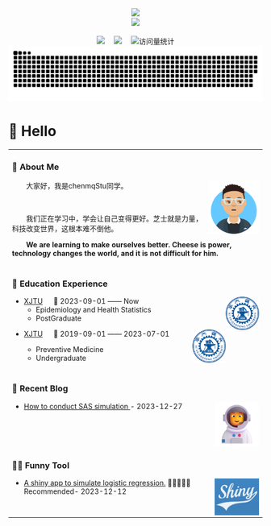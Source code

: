 <div align="center">
  
  <!-- dynamic typing effect 动态打字效果 -->
  <div>
    <a href="https://blog.sunguoqi.com/">
      <img src="https://readme-typing-svg.demolab.com?font=Fira+Code&pause=1000&width=435&lines=console.log(%22Hello%2C%20World%22);欢迎查看Hu STU的Github首页!&center=true&size=27" />
    </a>
  </div>

  <!-- knock code pictures 敲代码的图片 -->
  <picture>
    <source media="(prefers-color-scheme: dark)" srcset="https://cdn.jsdelivr.net/gh/sun0225SUN/sun0225SUN/assets/images/coding.gif" />
    <source media="(prefers-color-scheme: light)" srcset="https://cdn.jsdelivr.net/gh/sun0225SUN/sun0225SUN/assets/images/developer.svg" height="225px" />
    <img src="https://cdn.jsdelivr.net/gh/sun0225SUN/sun0225SUN/assets/images/coding.gif" />
  </picture>

  <!-- for beauty 留个空行好看点 -->
  <div>&nbsp;</div>
 
  <!-- profile logo 个人资料徽标 -->
  <div>
    <a href="https://huww1998.github.io/biostat/"><img src="https://img.shields.io/badge/Website-博客-brightgreen" /></a>&emsp;
    <a href="https://space.bilibili.com/48210948/"><img src="https://img.shields.io/badge/Bilibili-B站-ff69b4" /></a>&emsp;
    <!-- visitor statistics logo 访问量统计徽标 -->
    <img src="https://komarev.com/ghpvc/?username=huww1998&label=Views&color=blueviolet&style=flat" alt="访问量统计" />
  </div>
 
  <!-- Snake Code Contribution Map 贪吃蛇代码贡献图 -->
  <picture>
    <source media="(prefers-color-scheme: dark)" srcset="https://github.com/huww1998/huww1998/blob/output/github-contribution-grid-snake-dark.svg" />
    <source media="(prefers-color-scheme: light)" srcset="https://github.com/huww1998/huww1998/blob/output/github-contribution-grid-snake.svg" />
    <img alt="github-snake" src="https://github.com/huww1998/huww1998/blob/output/github-contribution-grid-snake-dark.svg" />
  </picture>

</div>

#  🙋 Hello

<table style="width:100%">
  
<tr><td>

### 🤺 About Me

<img align="right" width="100" src="https://github.com/huww1998/huww1998/blob/main/figures/avatar.png" />

<p>&emsp;&emsp;大家好，我是chenmqStu同学。</p>
<p>&emsp;&emsp;</p>
<p>&emsp;&emsp;我们正在学习中，学会让自己变得更好。芝士就是力量，科技改变世界，这根本难不倒他。</p>
<p><strong>&emsp;&emsp;We are learning to make ourselves better. Cheese is power, technology changes the world, and it is not difficult for him.</strong></p>

</td></tr>

<tr><td>
  
### 🏢 Education Experience

<img align="right" width="66" src="https://github.com/huww1998/huww1998/blob/main/figures/xjtu-logo.png" />

- [XJTU](https://www.xjtu.edu.cn/) &emsp; 📌 2023-09-01 —— Now
  - Epidemiology and Health Statistics
  - PostGraduate

<img align="right" width="66" src="https://github.com/huww1998/huww1998/blob/main/figures/xjtu-logo.png" />

- [XJTU](https://www.xjtu.edu.cn/) &emsp; 📌 2019-09-01 —— 2023-07-01

  - Preventive Medicine
  - Undergraduate

</td></tr>

<tr><td>

### 📃 Recent Blog

<img align="right" width="88" src="figures/astronaut.png" />

<!-- START_SECTION:blog -->
* <a href='https://huww1998.github.io/sas/linear%20regression%20simulation.html' target='_blank'> How to conduct SAS simulation </a> - 2023-12-27
<!-- END_SECTION:blog -->

</td></tr>

<tr><td>

### 🤾‍♂️ Funny Tool

<img align="right" width="88" src="https://github.com/huww1998/huww1998/blob/main/figures/shiny-logo.jpg" />

<!-- START_SECTION:douban -->
* <a href='https://hustu.shinyapps.io/logisticsim/' target='_blank'>A shiny app to simulate logistic regression.</a> 🌟🌟🌟🌟🌟 Recommended- 2023-12-12
<!-- END_SECTION:douban -->

</td></tr>
